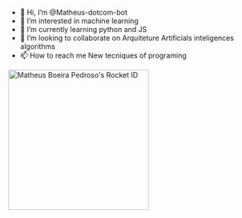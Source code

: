 - 👋 Hi, I’m @Matheus-dotcom-bot
- 👀 I’m interested in machine learning
- 🌱 I’m currently learning python and JS
- 💞️ I’m looking to collaborate on Arquiteture Artificials inteligences algorithms
- 📫 How to reach me New tecniques of programing

<a href="https://app.rocketseat.com.br/me/matheus-boeira-pedroso"><img src="https://app.rocketseat.com.br/api/rocketid/share?slug=matheus-boeira-pedroso&type=card" width="280" alt="Matheus Boeira Pedroso's Rocket ID"/></a>
